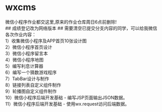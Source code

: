 # wxcms
微信小程序作业都交这里,原来的作业仓库周日6点前删除!   
﻿## 成绩登记改为网络版本 ##
需要清空已提交分支内容的同学，可以给我微信   
各次作业内容：   
1）收集微信小程序及APP首页10张设计图   
2）微信小程序首页设计   
3）微信小程序留言本   
4）微信小程序地图   
5）编写利息计算器    
6）编写一个猜数游戏程序   
7）TabBar设计与制作   
8）链接列表自定义组件制作     
9）轮播图自定义组件制作     
10）微信小程序后端开发基础 - 编写JSP页面输出JSON数据。      
11）微信小程序后端开发基础 - 使用wx.request访问后端数据。   
